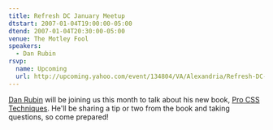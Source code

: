 ```yaml
---
title: Refresh DC January Meetup
dtstart: 2007-01-04T19:00:00-05:00
dtend: 2007-01-04T20:30:00-05:00
venue: The Motley Fool
speakers:
  - Dan Rubin
rsvp:
  name: Upcoming
  url: http://upcoming.yahoo.com/event/134804/VA/Alexandria/Refresh-DC-January-Meetup/The-Motley-Fool/
---
```


[Dan Rubin](http://superfluousbanter.org/) will be joining us this month to talk about his new book, [Pro CSS Techniques](http://www.apress.com/book/bookDisplay.html?bID=10187). He'll be sharing a tip or two from the book and taking questions, so come prepared!